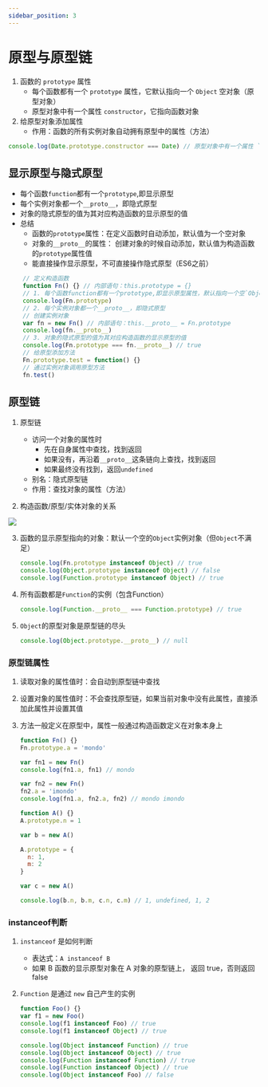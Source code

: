 ```yaml
---
sidebar_position: 3
---
```


# 原型与原型链

1. 函数的 `prototype` 属性
   * 每个函数都有一个 `prototype` 属性，它默认指向一个 `Object` 空对象（原型对象）
   * 原型对象中有一个属性 `constructor`，它指向函数对象
2. 给原型对象添加属性
   * 作用：函数的所有实例对象自动拥有原型中的属性（方法）

```js
console.log(Date.prototype.constructor === Date) // 原型对象中有一个属性 `constructor`，它指向函数对象
```

## 显示原型与隐式原型

* 每个函数`function`都有一个`prototype`,即显示原型
* 每个实例对象都一个`__proto__`，即隐式原型
* 对象的隐式原型的值为其对应构造函数的显示原型的值
* 总结
  * 函数的`prototype`属性：在定义函数时自动添加，默认值为一个空对象
  * 对象的`__proto__`的属性： 创建对象的时候自动添加，默认值为构造函数的`prototype`属性值
  * 能直接操作显示原型，不可直接操作隐式原型（ES6之前）

```js
    // 定义构造函数
	function Fn() {} // 内部语句：this.prototype = {}
    // 1. 每个函数function都有一个prototype,即显示原型属性，默认指向一个空`Object`对象
    console.log(Fn.prototype)
    // 2. 每个实例对象都一个__proto__，即隐式原型
	// 创建实例对象
    var fn = new Fn() // 内部语句：this.__proto__ = Fn.prototype
    console.log(fn.__proto__)
	// 3. 对象的隐式原型的值为其对应构造函数的显示原型的值
	console.log(Fn.prototype === fn.__proto__) // true
	// 给原型添加方法
	Fn.prototype.test = function() {}
	// 通过实例对象调用原型方法
	fn.test()
```

## 原型链

1. 原型链

   * 访问一个对象的属性时
     * 先在自身属性中查找，找到返回
     * 如果没有，再沿着`__proto__`这条链向上查找，找到返回
     * 如果最终没有找到，返回`undefined`
   * 别名：隐式原型链
   * 作用：查找对象的属性（方法）

2. 构造函数/原型/实体对象的关系

![](https://s2.ax1x.com/2020/02/26/3aloCV.png)


3. 函数的显示原型指向的对象：默认一个空的`Object`实例对象（但`Object`不满足）

   ```js
   console.log(Fn.prototype instanceof Object) // true
   console.log(Object.prototype instanceof Object) // false
   console.log(Function.prototype instanceof Object) // true
   ```

4. 所有函数都是`Function`的实例（包含Function）

   ```js
   console.log(Function.__proto__ === Function.prototype) // true
   ```

5. `Object`的原型对象是原型链的尽头

   ```js
   console.log(Object.prototype.__proto__) // null
   ```

   

### 原型链属性

1. 读取对象的属性值时：会自动到原型链中查找

2. 设置对象的属性值时：不会查找原型链，如果当前对象中没有此属性，直接添加此属性并设置其值

3. 方法一般定义在原型中，属性一般通过构造函数定义在对象本身上

   ```js
   function Fn() {}
   Fn.prototype.a = 'mondo'
   
   var fn1 = new Fn()
   console.log(fn1.a, fn1) // mondo
   
   var fn2 = new Fn()
   fn2.a = 'imondo'
   console.log(fn1.a, fn2.a, fn2) // mondo imondo

   function A() {}
   A.prototype.n = 1
   
   var b = new A()
   
   A.prototype = {
     n: 1,
     m: 2
   }

   var c = new A()

   console.log(b.n, b.m, c.n, c.m) // 1, undefined, 1, 2
   ```

### instanceof判断

1. `instanceof` 是如何判断

   * 表达式：`A instanceof B` 
   * 如果 B 函数的显示原型对象在 A 对象的原型链上， 返回 true，否则返回 false

2. `Function` 是通过 `new` 自己产生的实例

   ```js
   function Foo() {}
   var f1 = new Foo()
   console.log(f1 instanceof Foo) // true
   console.log(f1 instanceof Object) // true
   
   console.log(Object instanceof Function) // true
   console.log(Object instanceof Object) // true
   console.log(Function instanceof Function) // true
   console.log(Function instanceof Object) // true
   console.log(Object instanceof Foo) // false
   ```

   